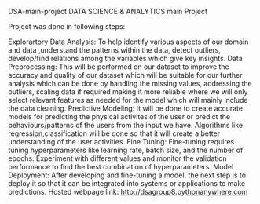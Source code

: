 DSA-main-project
DATA SCIENCE & ANALYTICS main Project

Project was done in following steps:

Explorartory Data Analysis: To help identify various aspects of our domain and data ,understand the patterns within the data, detect outliers, develop/find relations among the variables which give key insights.
Data Preprocessing: This will be performed on our dataset to improve the accuracy and quality of our dataset which will be suitable for our further analysis which can be done by handling the missing values, addressing the outliers, scaling data if required making it more reliable where we will only select relevant features as needed for the model which will mainly include the data cleaning.
Predictive Modeling: It will be done to create accurate models for predicting the physical activites of the user or predict the behaviours/patterns of the users from the input we have. Algorithms like regression,classification will be done so that it will create a better understanding of the user activities.
Fine Tuning: Fine-tuning requires tuning hyperparameters like learning rate, batch size, and the number of epochs. Experiment with different values and monitor the validation performance to find the best combination of hyperparameters.
Model Deployment: After developing and fine-tuning a model, the next step is to deploy it so that it can be integrated into systems or applications to make predictions.
Hosted webpage link: http://dsagroup8.pythonanywhere.com
